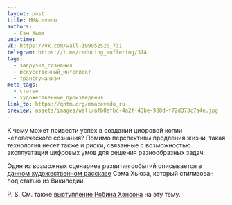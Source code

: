 ```yaml
---
layout: post
title: MMAcevedo
authors:
  - Сэм Хьюз
unixtime: 
vk: https://vk.com/wall-199052526_731
telegram: https://t.me/reducing_suffering/374
tags:
  - загрузка_сознания
  - искусственный_интеллект
  - трансгуманизм
meta_tags:
  - статьи
  - художественные_произведения
link_to: https://qntm.org/mmacevedo_ru
preview: assets/images/wall/afb8efbc-4a2f-43be-988d-f72d373c7a4e.jpg
---
```

К чему может привести успех в создании цифровой копии человеческого сознания? Помимо перспективы продления жизни, такая технология несет также и риски, связанные с возможностью эксплуатации цифровых умов для решения разнообразных задач.

Один из возможных сценариев развития событий описывается в [данном художественном рассказе](qntm.org/mmacevedo_ru) Сэма Хьюза, который стилизован под статью из Википедии.

P. S. См. также [выступление Робина Хэнсона](485.html) на эту тему.
